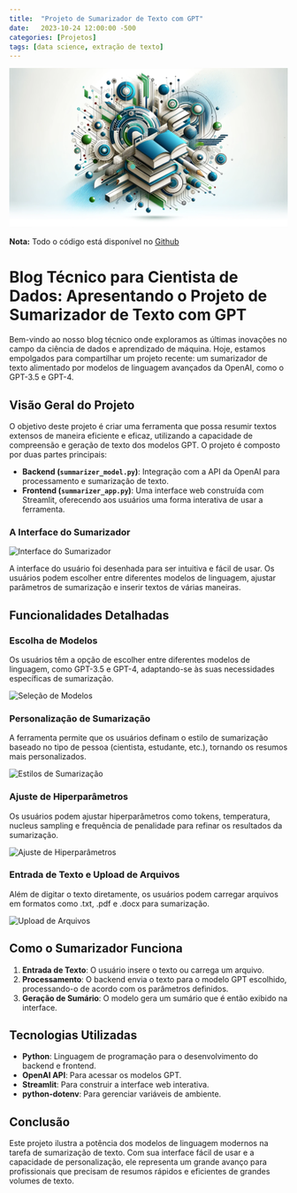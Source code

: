 ```yaml
---
title:  "Projeto de Sumarizador de Texto com GPT"
date:   2023-10-24 12:00:00 -500
categories: [Projetos]
tags: [data science, extração de texto]
---
```


![png](https://github.com/gallileugenesis/gallileugenesis.github.io/blob/main/post-img/2023-12-16-text-summarization-with-gpt/header_image.png?raw=true)


**Nota:** Todo o código está disponível no [Github](https://github.com/gallileugenesis/text-summarization-with-gpt)


# Blog Técnico para Cientista de Dados: Apresentando o Projeto de Sumarizador de Texto com GPT

Bem-vindo ao nosso blog técnico onde exploramos as últimas inovações no campo da ciência de dados e aprendizado de máquina. Hoje, estamos empolgados para compartilhar um projeto recente: um sumarizador de texto alimentado por modelos de linguagem avançados da OpenAI, como o GPT-3.5 e GPT-4.

## Visão Geral do Projeto

O objetivo deste projeto é criar uma ferramenta que possa resumir textos extensos de maneira eficiente e eficaz, utilizando a capacidade de compreensão e geração de texto dos modelos GPT. O projeto é composto por duas partes principais:

- **Backend (`summarizer_model.py`)**: Integração com a API da OpenAI para processamento e sumarização de texto.
- **Frontend (`summarizer_app.py`)**: Uma interface web construída com Streamlit, oferecendo aos usuários uma forma interativa de usar a ferramenta.

### A Interface do Sumarizador

![Interface do Sumarizador](link_para_imagem_da_interface)

A interface do usuário foi desenhada para ser intuitiva e fácil de usar. Os usuários podem escolher entre diferentes modelos de linguagem, ajustar parâmetros de sumarização e inserir textos de várias maneiras.

## Funcionalidades Detalhadas

### Escolha de Modelos

Os usuários têm a opção de escolher entre diferentes modelos de linguagem, como GPT-3.5 e GPT-4, adaptando-se às suas necessidades específicas de sumarização.

![Seleção de Modelos](link_para_imagem_selecao_modelos)

### Personalização de Sumarização

A ferramenta permite que os usuários definam o estilo de sumarização baseado no tipo de pessoa (cientista, estudante, etc.), tornando os resumos mais personalizados.

![Estilos de Sumarização](link_para_imagem_estilos_sumarizacao)

### Ajuste de Hiperparâmetros

Os usuários podem ajustar hiperparâmetros como tokens, temperatura, nucleus sampling e frequência de penalidade para refinar os resultados da sumarização.

![Ajuste de Hiperparâmetros](link_para_imagem_ajuste_hiperparametros)

### Entrada de Texto e Upload de Arquivos

Além de digitar o texto diretamente, os usuários podem carregar arquivos em formatos como .txt, .pdf e .docx para sumarização.

![Upload de Arquivos](link_para_imagem_upload_arquivos)

## Como o Sumarizador Funciona

1. **Entrada de Texto**: O usuário insere o texto ou carrega um arquivo.
2. **Processamento**: O backend envia o texto para o modelo GPT escolhido, processando-o de acordo com os parâmetros definidos.
3. **Geração de Sumário**: O modelo gera um sumário que é então exibido na interface.

## Tecnologias Utilizadas

- **Python**: Linguagem de programação para o desenvolvimento do backend e frontend.
- **OpenAI API**: Para acessar os modelos GPT.
- **Streamlit**: Para construir a interface web interativa.
- **python-dotenv**: Para gerenciar variáveis de ambiente.

## Conclusão

Este projeto ilustra a potência dos modelos de linguagem modernos na tarefa de sumarização de texto. Com sua interface fácil de usar e a capacidade de personalização, ele representa um grande avanço para profissionais que precisam de resumos rápidos e eficientes de grandes volumes de texto.


